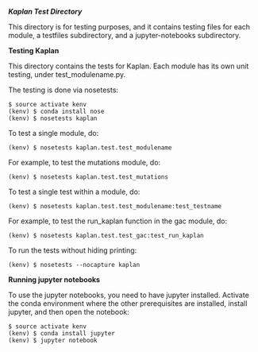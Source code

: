 
***Kaplan Test Directory***

This directory is for testing purposes, and it contains
testing files for each module, a testfiles subdirectory,
and a jupyter-notebooks subdirectory.

**Testing Kaplan**

This directory contains the tests for Kaplan.
Each module has its own unit testing, under
test_modulename.py.

The testing is done via nosetests:

`$ source activate kenv`  
`(kenv) $ conda install nose`  
`(kenv) $ nosetests kaplan`  

To test a single module, do:

`(kenv) $ nosetests kaplan.test.test_modulename`

For example, to test the mutations module, do:

`(kenv) $ nosetests kaplan.test.test_mutations`

To test a single test within a module, do:

`(kenv) $ nosetests kaplan.test.test_modulename:test_testname`

For example, to test the run_kaplan function in the gac module, do:

`(kenv) $ nosetests kaplan.test.test_gac:test_run_kaplan`

To run the tests without hiding printing:

`(kenv) $ nosetests --nocapture kaplan`

**Running jupyter notebooks**

To use the jupyter notebooks, you need to have jupyter installed.
Activate the conda environment where the other prerequisites are installed,
install jupyter, and then open the notebook:

`$ source activate kenv`  
`(kenv) $ conda install jupyter`  
`(kenv) $ jupyter notebook`  
